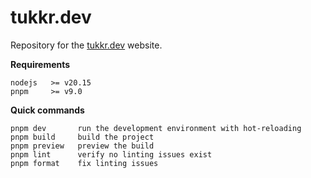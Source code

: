 # tukkr.dev

Repository for the [tukkr.dev](https://tukkr.dev) website.

**Requirements**

```
nodejs   >= v20.15
pnpm     >= v9.0
```

**Quick commands**

```
pnpm dev       run the development environment with hot-reloading
pnpm build     build the project
pnpm preview   preview the build
pnpm lint      verify no linting issues exist
pnpm format    fix linting issues
```
